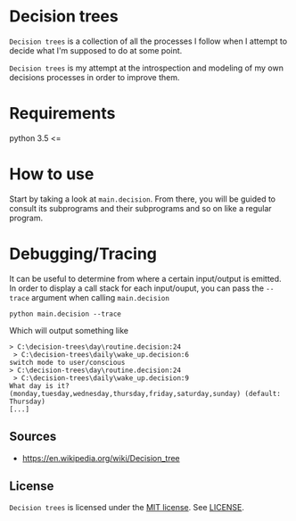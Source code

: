 # Decision trees

`Decision trees` is a collection of all the processes I follow when I attempt to decide what I'm supposed to do at some point.

`Decision trees` is my attempt at the introspection and modeling of my own decisions processes in order to improve them.

# Requirements

python 3.5 <=

# How to use

Start by taking a look at `main.decision`. From there, you will be guided to consult its subprograms and their subprograms and so on like a regular program.

# Debugging/Tracing

It can be useful to determine from where a certain input/output is emitted. In order to display a call stack for each input/ouput, you can pass the `--trace` argument when calling `main.decision`

`python main.decision --trace`

Which will output something like

```
> C:\decision-trees\day\routine.decision:24
 > C:\decision-trees\daily\wake_up.decision:6
switch mode to user/conscious
> C:\decision-trees\day\routine.decision:24
 > C:\decision-trees\daily\wake_up.decision:9
What day is it? (monday,tuesday,wednesday,thursday,friday,saturday,sunday) (default: Thursday)
[...]
```

## Sources

* https://en.wikipedia.org/wiki/Decision_tree

## License

`Decision trees` is licensed under the [MIT license](http://choosealicense.com/licenses/mit/). See [LICENSE](LICENSE).